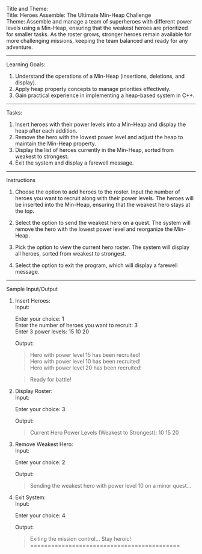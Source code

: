 Title and Theme:  
Title: Heroes Assemble: The Ultimate Min-Heap Challenge  
Theme: Assemble and manage a team of superheroes with different power levels using a Min-Heap, ensuring that the weakest heroes are prioritized for smaller tasks. As the roster grows, stronger heroes remain available for more challenging missions, keeping the team balanced and ready for any adventure.  

---

Learning Goals:  
1. Understand the operations of a Min-Heap (insertions, deletions, and display).  
2. Apply heap property concepts to manage priorities effectively.  
3. Gain practical experience in implementing a heap-based system in C++.  

---

Tasks:
1. Insert heroes with their power levels into a Min-Heap and display the heap after each addition.
2. Remove the hero with the lowest power level and adjust the heap to maintain the Min-Heap property.
3. Display the list of heroes currently in the Min-Heap, sorted from weakest to strongest.
4. Exit the system and display a farewell message.

---

Instructions  
1. Choose the option to add heroes to the roster. Input the number of heroes you want to recruit along with their power levels. The heroes will be inserted into the Min-Heap, ensuring that the weakest hero stays at the top.

2. Select the option to send the weakest hero on a quest. The system will remove the hero with the lowest power level and reorganize the Min-Heap.

3. Pick the option to view the current hero roster. The system will display all heroes, sorted from weakest to strongest.

4. Select the option to exit the program, which will display a farewell message. 

---

 Sample Input/Output  

1. Insert Heroes:  
   Input:  
   
   Enter your choice: 1  
   Enter the number of heroes you want to recruit: 3  
   Enter 3 power levels: 15 10 20  
   
   Output:  
   
   > Hero with power level 15 has been recruited!  
   > Hero with power level 10 has been recruited!  
   > Hero with power level 20 has been recruited!  

   > Ready for battle!  
   

2. Display Roster:  
   Input:  
   
   Enter your choice: 3  
   
   Output:  
   
     > Current Hero Power Levels (Weakest to Strongest): 10 15 20  
   

3. Remove Weakest Hero:  
   Input:  
   
   Enter your choice: 2  
   
   Output:  
   
     > Sending the weakest hero with power level 10 on a minor quest...  
   

4. Exit System:  
   Input:  
   
   Enter your choice: 4  
   
   Output:  
  
   >Exiting the mission control... Stay heroic!  
   ===========================================  
